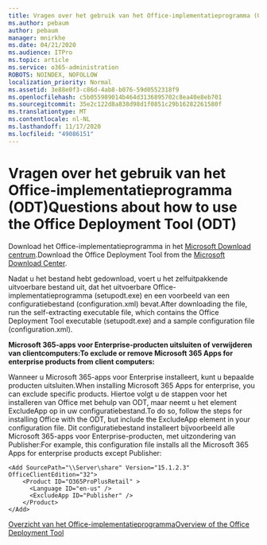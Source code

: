 ```yaml
---
title: Vragen over het gebruik van het Office-implementatieprogramma (ODT)
ms.author: pebaum
author: pebaum
manager: mnirkhe
ms.date: 04/21/2020
ms.audience: ITPro
ms.topic: article
ms.service: o365-administration
ROBOTS: NOINDEX, NOFOLLOW
localization_priority: Normal
ms.assetid: 3e88e0f3-c86d-4ab8-b076-59d0552318f9
ms.openlocfilehash: c5b055989014b464d3136895702c8ea40e8eb701
ms.sourcegitcommit: 35e2c122d8a838d98d1f0851c29b16282261580f
ms.translationtype: MT
ms.contentlocale: nl-NL
ms.lasthandoff: 11/17/2020
ms.locfileid: "49086151"
---
```

# <a name="questions-about-how-to-use-the-office-deployment-tool-odt"></a><span data-ttu-id="66ae3-102">Vragen over het gebruik van het Office-implementatieprogramma (ODT)</span><span class="sxs-lookup"><span data-stu-id="66ae3-102">Questions about how to use the Office Deployment Tool (ODT)</span></span>

<span data-ttu-id="66ae3-103">Download het Office-implementatieprogramma in het [Microsoft Download centrum](https://go.microsoft.com/fwlink/p/?LinkID=626065).</span><span class="sxs-lookup"><span data-stu-id="66ae3-103">Download the Office Deployment Tool from the [Microsoft Download Center](https://go.microsoft.com/fwlink/p/?LinkID=626065).</span></span>
  
<span data-ttu-id="66ae3-104">Nadat u het bestand hebt gedownload, voert u het zelfuitpakkende uitvoerbare bestand uit, dat het uitvoerbare Office-implementatieprogramma (setupodt.exe) en een voorbeeld van een configuratiebestand (configuration.xml) bevat.</span><span class="sxs-lookup"><span data-stu-id="66ae3-104">After downloading the file, run the self-extracting executable file, which contains the Office Deployment Tool executable (setupodt.exe) and a sample configuration file (configuration.xml).</span></span>
  
 <span data-ttu-id="66ae3-105">**Microsoft 365-apps voor Enterprise-producten uitsluiten of verwijderen van clientcomputers:**</span><span class="sxs-lookup"><span data-stu-id="66ae3-105">**To exclude or remove Microsoft 365 Apps for enterprise products from client computers:**</span></span>
  
<span data-ttu-id="66ae3-106">Wanneer u Microsoft 365-apps voor Enterprise installeert, kunt u bepaalde producten uitsluiten.</span><span class="sxs-lookup"><span data-stu-id="66ae3-106">When installing Microsoft 365 Apps for enterprise, you can exclude specific products.</span></span> <span data-ttu-id="66ae3-107">Hiertoe volgt u de stappen voor het installeren van Office met behulp van ODT, maar neemt u het element ExcludeApp op in uw configuratiebestand.</span><span class="sxs-lookup"><span data-stu-id="66ae3-107">To do so, follow the steps for installing Office with the ODT, but include the ExcludeApp element in your configuration file.</span></span> <span data-ttu-id="66ae3-108">Dit configuratiebestand installeert bijvoorbeeld alle Microsoft 365-apps voor Enterprise-producten, met uitzondering van Publisher:</span><span class="sxs-lookup"><span data-stu-id="66ae3-108">For example, this configuration file installs all the Microsoft 365 Apps for enterprise products except Publisher:</span></span>
  
```
<Add SourcePath="\\Server\share" Version="15.1.2.3" OfficeClientEdition="32">
    <Product ID="O365ProPlusRetail" >
      <Language ID="en-us" />
      <ExcludeApp ID="Publisher" />
    </Product>
</Add>
```

[<span data-ttu-id="66ae3-109">Overzicht van het Office-implementatieprogramma</span><span class="sxs-lookup"><span data-stu-id="66ae3-109">Overview of the Office Deployment Tool</span></span>](https://docs.microsoft.com/deployoffice/overview-office-deployment-tool)
  

